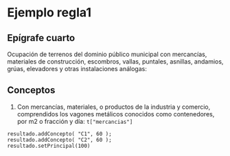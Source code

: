 # Ejemplo regla1

## Epígrafe cuarto

Ocupación de terrenos del dominio público municipal con mercancías, materiales de
construcción, escombros, vallas, puntales, asnillas, andamios, grúas, elevadores
y otras instalaciones análogas:


## Conceptos

1. Con mercancías, materiales, o productos de la industria y comercio, comprendidos
los vagones metálicos conocidos como contenedores, por m2 o fracción y día: ```t["mercancias"]```

```
resultado.addConcepto( "C1", 60 );
resultado.addConcepto( "C2", 60 );
resultado.setPrincipal(100)
```
